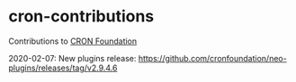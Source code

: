 # cron-contributions
Contributions to [CRON Foundation](http://cronfoundation.org)

2020-02-07: New plugins release: https://github.com/cronfoundation/neo-plugins/releases/tag/v2.9.4.6
